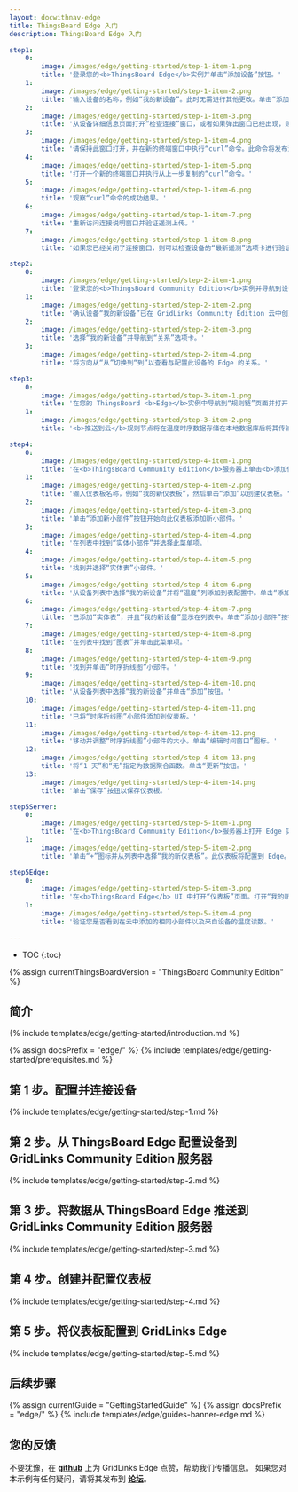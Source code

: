 ```yaml
---
layout: docwithnav-edge
title: ThingsBoard Edge 入门
description: ThingsBoard Edge 入门

step1:
    0:
        image: /images/edge/getting-started/step-1-item-1.png 
        title: '登录您的<b>ThingsBoard Edge</b>实例并单击“添加设备”按钮。'
    1:
        image: /images/edge/getting-started/step-1-item-2.png  
        title: '输入设备的名称，例如“我的新设备”。此时无需进行其他更改。单击“添加”以创建设备。'
    2:
        image: /images/edge/getting-started/step-1-item-3.png
        title: '从设备详细信息页面打开“检查连接”窗口，或者如果弹出窗口已经出现，则跳过此步骤。'
    3:
        image: /images/edge/getting-started/step-1-item-4.png
        title: '请保持此窗口打开，并在新的终端窗口中执行“curl”命令。此命令将发布演示遥测数据到新创建的设备。'
    4:
        image: /images/edge/getting-started/step-1-item-5.png
        title: '打开一个新的终端窗口并执行从上一步复制的“curl”命令。'
    5:
        image: /images/edge/getting-started/step-1-item-6.png
        title: '观察“curl”命令的成功结果。'        
    6:
        image: /images/edge/getting-started/step-1-item-7.png
        title: '重新访问连接说明窗口并验证遥测上传。'
    7:
        image: /images/edge/getting-started/step-1-item-8.png
        title: '如果您已经关闭了连接窗口，则可以检查设备的“最新遥测”选项卡进行验证。'

step2:
    0:
        image: /images/edge/getting-started/step-2-item-1.png
        title: '登录您的<b>ThingsBoard Community Edition</b>实例并导航到设备页面。'
    1:
        image: /images/edge/getting-started/step-2-item-2.png  
        title: '确认设备“我的新设备”已在 GridLinks Community Edition 云中创建。'
    2:
        image: /images/edge/getting-started/step-2-item-3.png
        title: '选择“我的新设备”并导航到“关系”选项卡。'
    3:
        image: /images/edge/getting-started/step-2-item-4.png
        title: '将方向从“从”切换到“到”以查看与配置此设备的 Edge 的关系。'

step3:
    0:
        image: /images/edge/getting-started/step-3-item-1.png
        title: '在您的 ThingsBoard <b>Edge</b>实例中导航到“规则链”页面并打开“Edge 根规则链”。'
    1:
        image: /images/edge/getting-started/step-3-item-2.png
        title: '<b>推送到云</b>规则节点将在温度时序数据存储在本地数据库后将其传输到云。'

step4:
    0:
        image: /images/edge/getting-started/step-4-item-1.png
        title: '在<b>ThingsBoard Community Edition</b>服务器上单击<b>添加仪表板</b>按钮。'
    1:
        image: /images/edge/getting-started/step-4-item-2.png
        title: '输入仪表板名称，例如“我的新仪表板”，然后单击“添加”以创建仪表板。'
    2:
        image: /images/edge/getting-started/step-4-item-3.png
        title: '单击“添加新小部件”按钮开始向此仪表板添加新小部件。'
    3:
        image: /images/edge/getting-started/step-4-item-4.png
        title: '在列表中找到“实体小部件”并选择此菜单项。'        
    4:
        image: /images/edge/getting-started/step-4-item-5.png
        title: '找到并选择“实体表”小部件。'
    5:
        image: /images/edge/getting-started/step-4-item-6.png
        title: '从设备列表中选择“我的新设备”并将“温度”列添加到表配置中。单击“添加”按钮。'
    6:
        image: /images/edge/getting-started/step-4-item-7.png
        title: '已添加“实体表”，并且“我的新设备”显示在列表中。单击“添加小部件”按钮。'
    7:
        image: /images/edge/getting-started/step-4-item-8.png
        title: '在列表中找到“图表”并单击此菜单项。'
    8:
        image: /images/edge/getting-started/step-4-item-9.png
        title: '找到并单击“时序折线图”小部件。'
    9:
        image: /images/edge/getting-started/step-4-item-10.png
        title: '从设备列表中选择“我的新设备”并单击“添加”按钮。'
    10:
        image: /images/edge/getting-started/step-4-item-11.png
        title: '已将“时序折线图”小部件添加到仪表板。'
    11:
        image: /images/edge/getting-started/step-4-item-12.png
        title: '移动并调整“时序折线图”小部件的大小。单击“编辑时间窗口”图标。'
    12:
        image: /images/edge/getting-started/step-4-item-13.png
        title: '将“1 天”和“无”指定为数据聚合函数。单击“更新”按钮。'
    13:
        image: /images/edge/getting-started/step-4-item-14.png
        title: '单击“保存”按钮以保存仪表板。'

step5Server:
    0:
        image: /images/edge/getting-started/step-5-item-1.png
        title: '在<b>ThingsBoard Community Edition</b>服务器上打开 Edge 实例页面。单击 Edge 实例的<b>仪表板</b>按钮以查看已分配给此 Edge 的仪表板。'
    1:
        image: /images/edge/getting-started/step-5-item-2.png
        title: '单击“+”图标并从列表中选择“我的新仪表板”。此仪表板将配置到 Edge。'

step5Edge:
    0:
        image: /images/edge/getting-started/step-5-item-3.png
        title: '在<b>ThingsBoard Edge</b> UI 中打开“仪表板”页面。打开“我的新仪表板”。'    
    1:
        image: /images/edge/getting-started/step-5-item-4.png
        title: '验证您是否看到在云中添加的相同小部件以及来自设备的温度读数。'

---
```


* TOC
{:toc}

{% assign currentThingsBoardVersion = "ThingsBoard Community Edition" %}

## 简介

{% include templates/edge/getting-started/introduction.md %}

{% assign docsPrefix = "edge/" %}
{% include templates/edge/getting-started/prerequisites.md %}

## 第 1 步。配置并连接设备

{% include templates/edge/getting-started/step-1.md %}

## 第 2 步。从 ThingsBoard Edge 配置设备到 GridLinks Community Edition 服务器

{% include templates/edge/getting-started/step-2.md %}

## 第 3 步。将数据从 ThingsBoard Edge 推送到 GridLinks Community Edition 服务器

{% include templates/edge/getting-started/step-3.md %}

## 第 4 步。创建并配置仪表板

{% include templates/edge/getting-started/step-4.md %}

## 第 5 步。将仪表板配置到 GridLinks Edge

{% include templates/edge/getting-started/step-5.md %}

## 后续步骤

{% assign currentGuide = "GettingStartedGuide" %}
{% assign docsPrefix = "edge/" %}
{% include templates/edge/guides-banner-edge.md %}

## 您的反馈

不要犹豫，在 **[github](https://github.com/thingsboard/thingsboard-edge)** 上为 GridLinks Edge 点赞，帮助我们传播信息。
如果您对本示例有任何疑问，请将其发布到 **[论坛](https://groups.google.com/forum/#!forum/thingsboard)**。